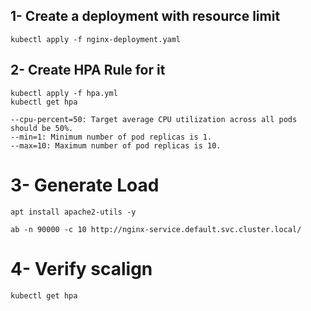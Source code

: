 ## 1- Create a deployment with resource limit
```
kubectl apply -f nginx-deployment.yaml
```

## 2- Create HPA Rule for it 
```
kubectl apply -f hpa.yml
kubectl get hpa
```
```
--cpu-percent=50: Target average CPU utilization across all pods should be 50%.
--min=1: Minimum number of pod replicas is 1.
--max=10: Maximum number of pod replicas is 10.
```
# 3- Generate Load 
```
apt install apache2-utils -y

ab -n 90000 -c 10 http://nginx-service.default.svc.cluster.local/
```

# 4- Verify scalign
```
kubectl get hpa 
```
